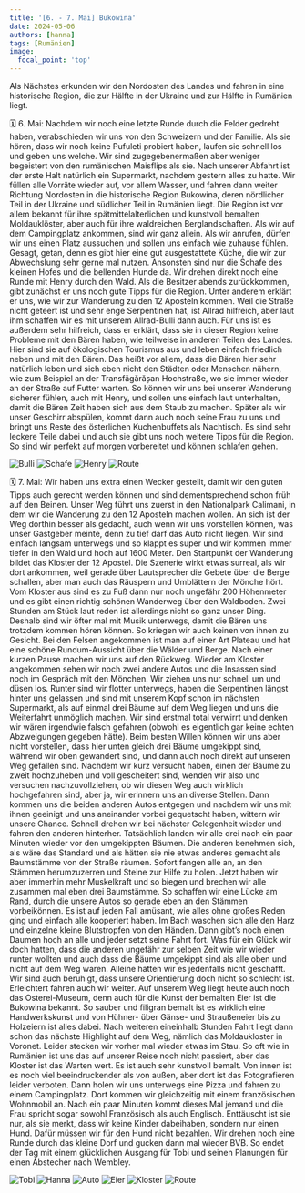 ```yaml
---
title: '[6. - 7. Mai] Bukowina'
date: 2024-05-06
authors: [hanna]
tags: [Rumänien]
image:
  focal_point: 'top'
---
```

Als Nächstes erkunden wir den Nordosten des Landes und fahren in eine historische Region, die zur Hälfte in der Ukraine und zur Hälfte in Rumänien liegt.

<!--more-->

🗓️ 6. Mai: Nachdem wir noch eine letzte Runde durch die Felder gedreht haben, verabschieden wir uns von den Schweizern und der Familie. Als sie hören, dass wir noch keine Pufuleti probiert haben, laufen sie schnell los und geben uns welche. Wir sind zugegebenermaßen aber weniger begeistert von den rumänischen Maisflips als sie. Nach unserer Abfahrt ist der erste Halt natürlich ein Supermarkt, nachdem gestern alles zu hatte. Wir füllen alle Vorräte wieder auf, vor allem Wasser, und fahren dann weiter Richtung Nordosten in die historische Region Bukowina, deren nördlicher Teil in der Ukraine und südlicher Teil in Rumänien liegt. Die Region ist vor allem bekannt für ihre spätmittelalterlichen und kunstvoll bemalten Moldauklöster, aber auch für ihre waldreichen Berglandschaften. Als wir auf dem Campingplatz ankommen, sind wir ganz allein. Als wir anrufen, dürfen wir uns einen Platz aussuchen und sollen uns einfach wie zuhause fühlen. Gesagt, getan, denn es gibt hier eine gut ausgestattete Küche, die wir zur Abwechslung sehr gerne mal nutzen. Ansonsten sind nur die Schafe des kleinen Hofes und die bellenden Hunde da. Wir drehen direkt noch eine Runde mit Henry durch den Wald. Als die Besitzer abends zurückkommen, gibt zunächst er uns noch gute Tipps für die Region. Unter anderem erklärt er uns, wie wir zur Wanderung zu den 12 Aposteln kommen. Weil die Straße nicht geteert ist und sehr enge Serpentinen hat, ist Allrad hilfreich, aber laut ihm schaffen wir es mit unserem Allrad-Bulli dann auch. Für uns ist es außerdem sehr hilfreich, dass er erklärt, dass sie in dieser Region keine Probleme mit den Bären haben, wie teilweise in anderen Teilen des Landes. Hier sind sie auf ökologischen Tourismus aus und leben einfach friedlich neben und mit den Bären. Das heißt vor allem, dass die Bären hier sehr natürlich leben und sich eben nicht den Städten oder Menschen nähern, wie zum Beispiel an der Transfăgărășan Hochstraße, wo sie immer wieder an der Straße auf Futter warten. So können wir uns bei unserer Wanderung sicherer fühlen, auch mit Henry, und sollen uns einfach laut unterhalten, damit die Bären Zeit haben sich aus dem Staub zu machen. Später als wir unser Geschirr abspülen, kommt dann auch noch seine Frau zu uns und bringt uns Reste des österlichen Kuchenbuffets als Nachtisch. Es sind sehr leckere Teile dabei und auch sie gibt uns noch weitere Tipps für die Region. So sind wir perfekt auf morgen vorbereitet und können schlafen gehen.

<img src="Bulli.jpg" alt="Bulli" caption="">

<img src="Schafe.jpg" alt="Schafe" caption=" ">

<img src="Henry.jpg" alt="Henry" caption=" ">

<img src="Route_06.05.24.jpg" alt="Route" caption=" ">

🗓️ 7. Mai: Wir haben uns extra einen Wecker gestellt, damit wir den guten Tipps auch gerecht werden können und sind dementsprechend schon früh auf den Beinen. Unser Weg führt uns zuerst in den Nationalpark Calimani, in dem wir die Wanderung zu den 12 Aposteln machen wollen. An sich ist der Weg dorthin besser als gedacht, auch wenn wir uns vorstellen können, was unser Gastgeber meinte, denn zu tief darf das Auto nicht liegen. Wir sind einfach langsam unterwegs und so klappt es super und wir kommen immer tiefer in den Wald und hoch auf 1600 Meter. Den Startpunkt der Wanderung bildet das Kloster der 12 Apostel. Die Szenerie wirkt etwas surreal, als wir dort ankommen, weil gerade über Lautsprecher die Gebete über die Berge schallen, aber man auch das Räuspern und Umblättern der Mönche hört. Vom Kloster aus sind es zu Fuß dann nur noch ungefähr 200 Höhenmeter und es gibt einen richtig schönen Wanderweg über den Waldboden. Zwei Stunden am Stück laut reden ist allerdings nicht so ganz unser Ding. Deshalb sind wir öfter mal mit Musik unterwegs, damit die Bären uns trotzdem kommen hören können. So kriegen wir auch keinen von ihnen zu Gesicht. Bei den Felsen angekommen ist man auf einer Art Plateau und hat eine schöne Rundum-Aussicht über die Wälder und Berge. Nach einer kurzen Pause machen wir uns auf den Rückweg. Wieder am Kloster angekommen sehen wir noch zwei andere Autos und die Insassen sind noch im Gespräch mit den Mönchen. Wir ziehen uns nur schnell um und düsen los. Runter sind wir flotter unterwegs, haben die Serpentinen längst hinter uns gelassen und sind mit unserem Kopf schon im nächsten Supermarkt, als auf einmal drei Bäume auf dem Weg liegen und uns die Weiterfahrt unmöglich machen. Wir sind erstmal total verwirrt und denken wir wären irgendwie falsch gefahren (obwohl es eigentlich gar keine echten Abzweigungen gegeben hätte). Beim besten Willen können wir uns aber nicht vorstellen, dass hier unten gleich drei Bäume umgekippt sind, während wir oben gewandert sind, und dann auch noch direkt auf unseren Weg gefallen sind. Nachdem wir kurz versucht haben, einen der Bäume zu zweit hochzuheben und voll gescheitert sind, wenden wir also und versuchen nachzuvollziehen, ob wir diesen Weg auch wirklich hochgefahren sind, aber ja, wir erinnern uns an diverse Stellen. Dann kommen uns die beiden anderen Autos entgegen und nachdem wir uns mit ihnen geeinigt und uns aneinander vorbei gequetscht haben, wittern wir unsere Chance. Schnell drehen wir bei nächster Gelegenheit wieder und fahren den anderen hinterher. Tatsächlich landen wir alle drei nach ein paar Minuten wieder vor den umgekippten Bäumen. Die anderen benehmen sich, als wäre das Standard und als hätten sie nie etwas anderes gemacht als Baumstämme von der Straße räumen. Sofort fangen alle an, an den Stämmen herumzuzerren und Steine zur Hilfe zu holen. Jetzt haben wir aber immerhin mehr Muskelkraft und so biegen und brechen wir alle zusammen mal eben drei Baumstämme. So schaffen wir eine Lücke am Rand, durch die unsere Autos so gerade eben an den Stämmen vorbeikönnen. Es ist auf jeden Fall amüsant, wie alles ohne großes Reden ging und einfach alle kooperiert haben. Im Bach waschen sich alle den Harz und einzelne kleine Blutstropfen von den Händen. Dann gibt’s noch einen Daumen hoch an alle und jeder setzt seine Fahrt fort. Was für ein Glück wir doch hatten, dass die anderen ungefähr zur selben Zeit wie wir wieder runter wollten und auch dass die Bäume umgekippt sind als alle oben und nicht auf dem Weg waren. Alleine hätten wir es jedenfalls nicht geschafft. Wir sind auch beruhigt, dass unsere Orientierung doch nicht so schlecht ist. Erleichtert fahren auch wir weiter. Auf unserem Weg liegt heute auch noch das Osterei-Museum, denn auch für die Kunst der bemalten Eier ist die Bukowina bekannt. So sauber und filigran bemalt ist es wirklich eine Handwerkskunst und von Hühner- über Gänse- und Straußeneier bis zu Holzeiern ist alles dabei. Nach weiteren eineinhalb Stunden Fahrt liegt dann schon das nächste Highlight auf dem Weg, nämlich das Moldaukloster in Voronet. Leider stecken wir vorher mal wieder etwas im Stau. So oft wie in Rumänien ist uns das auf unserer Reise noch nicht passiert, aber das Kloster ist das Warten wert. Es ist auch sehr kunstvoll bemalt. Von innen ist es noch viel beeindruckender als von außen, aber dort ist das Fotografieren leider verboten. Dann holen wir uns unterwegs eine Pizza und fahren zu einem Campingplatz. Dort kommen wir gleichzeitig mit einem französischen Wohnmobil an. Nach ein paar Minuten kommt dieses Mal jemand und die Frau spricht sogar sowohl Französisch als auch Englisch. Enttäuscht ist sie nur, als sie merkt, dass wir keine Kinder dabeihaben, sondern nur einen Hund. Dafür müssen wir für den Hund nicht bezahlen. Wir drehen noch eine Runde durch das kleine Dorf und gucken dann mal wieder BVB. So endet der Tag mit einem glücklichen Ausgang für Tobi und seinen Planungen für einen Abstecher nach Wembley.

<img src="Tobi.jpg" alt="Tobi" caption="">

<img src="Hanna.jpg" alt="Hanna" caption="">

<img src="Auto.jpg" alt="Auto" caption="">

<img src="Eier.jpg" alt="Eier" caption="">

<img src="Kloster.jpg" alt="Kloster" caption="">

<img src="Route_07.05.24.jpg" alt="Route" caption=" ">